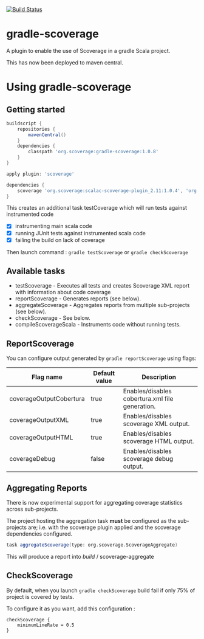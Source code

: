 [![Build Status](https://travis-ci.org/scoverage/gradle-scoverage.png?branch=master)](https://travis-ci.org/scoverage/gradle-scoverage)

gradle-scoverage
================
A plugin to enable the use of Scoverage in a gradle Scala project.

This has now been deployed to maven central.

Using gradle-scoverage
======================

Getting started
---------------
```groovy
buildscript {
    repositories {
        mavenCentral()
    }
    dependencies {
        classpath 'org.scoverage:gradle-scoverage:1.0.8'
    }
}

apply plugin: 'scoverage'

dependencies {
    scoverage 'org.scoverage:scalac-scoverage-plugin_2.11:1.0.4', 'org.scoverage:scalac-scoverage-runtime_2.11:1.0.4'
}
```

This creates an additional task testCoverage which will run tests against instrumented code

- [x] instrumenting main scala code
- [x] running JUnit tests against instrumented scala code
- [x] failing the build on lack of coverage

Then launch command :
`gradle testScoverage` or `gradle checkScoverage`

Available tasks
---------------

* testScoverage - Executes all tests and creates Scoverage XML report with information about code coverage
* reportScoverage - Generates reports (see below).
* aggregateScoverage - Aggregates reports from multiple sub-projects (see below).
* checkScoverage - See below.
* compileScoverageScala - Instruments code without running tests.

ReportScoverage
---------------

You can configure output generated by `gradle reportScoverage` using flags:

| Flag name               | Default value | Description                                     |
| ------------------------|---------------|-------------------------------------------------|
| coverageOutputCobertura | true          | Enables/disables cobertura.xml file generation. |
| coverageOutputXML       | true          | Enables/disables scoverage XML output.          |
| coverageOutputHTML      | true          | Enables/disables scoverage HTML output.         |
| coverageDebug           | false         | Enables/disables scoverage debug output.        |

Aggregating Reports
-------------------

There is now experimental support for aggregating coverage statistics across sub-projects.

The project hosting the aggregation task **must** be configured as the sub-projects are;
i.e. with the scoverage plugin applied and the scoverage dependencies configured.

```groovy
task aggregateScoverage(type: org.scoverage.ScoverageAggregate)
```

This will produce a report into _build_ / scoverage-aggregate

CheckScoverage
--------------

By default, when you launch `gradle checkScoverage` build fail if only 75% of project is covered by tests.

To configure it as you want, add this configuration :
```
checkScoverage {
    minimumLineRate = 0.5
}
```
